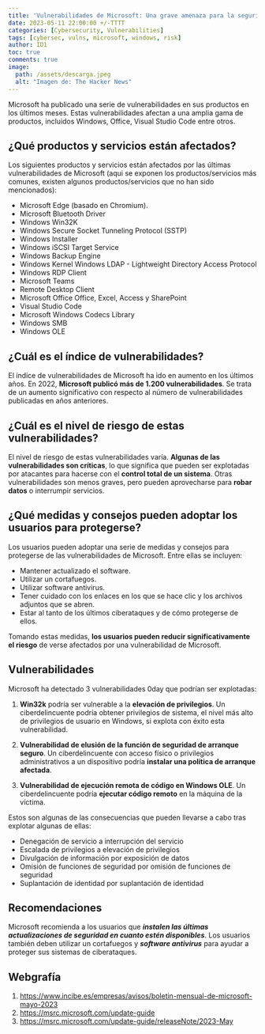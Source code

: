 ```yaml
---
title: 'Vulnerabilidades de Microsoft: Una grave amenaza para la seguridad'
date: 2023-05-11 22:00:00 +/-TTTT
categories: [Cybersecurity, Vulnerabilities]
tags: [cybersec, vulns, microsoft, windows, risk]
author: ID1
toc: true
comments: true
image:
  path: /assets/descarga.jpeg
  alt: "Imagen de: The Hacker News"
---
```


Microsoft ha publicado una serie de vulnerabilidades en sus productos en los últimos meses. Estas vulnerabilidades afectan a una amplia gama de productos, incluidos Windows, Office, Visual Studio Code entre otros.


## ¿Qué productos y servicios están afectados?


Los siguientes productos y servicios están afectados por las últimas vulnerabilidades de Microsoft (aqui se exponen los productos/servicios más comunes, existen algunos productos/servicios que no han sido mencionados):

 - Microsoft Edge (basado en Chromium). 
 - Microsoft Bluetooth Driver
 - Windows Win32K 
 - Windows Secure Socket Tunneling Protocol (SSTP)
 - Windows Installer 
 - Windows iSCSI Target Service 
 - Windows Backup Engine
 - Windows Kernel Windows LDAP - Lightweight Directory Access Protocol
 - Windows RDP Client 
 - Microsoft Teams 
 - Remote Desktop Client 
 - Microsoft Office Office, Excel, Access y SharePoint 
 - Visual Studio Code
 - Microsoft Windows Codecs Library 
 - Windows SMB 
 - Windows OLE


## ¿Cuál es el índice de vulnerabilidades?

El índice de vulnerabilidades de Microsoft ha ido en aumento en los últimos años. En 2022, **Microsoft publicó más de 1.200 vulnerabilidades**. Se trata de un aumento significativo con respecto al número de vulnerabilidades publicadas en años anteriores.


## ¿Cuál es el nivel de riesgo de estas vulnerabilidades?


El nivel de riesgo de estas vulnerabilidades varía. **Algunas de las vulnerabilidades son críticas**, lo que significa que pueden ser explotadas por atacantes para hacerse con el **control total de un sistema**. Otras vulnerabilidades son menos graves, pero pueden aprovecharse para **robar datos** o interrumpir servicios.


## ¿Qué medidas y consejos pueden adoptar los usuarios para protegerse?



Los usuarios pueden adoptar una serie de medidas y consejos para protegerse de las vulnerabilidades de Microsoft. Entre ellas se incluyen:


- Mantener actualizado el software.
- Utilizar un cortafuegos.
- Utilizar software antivirus.
- Tener cuidado con los enlaces en los que se hace clic y los archivos adjuntos que se abren.
- Estar al tanto de los últimos ciberataques y de cómo protegerse de ellos.


Tomando estas medidas, **los usuarios pueden reducir significativamente el riesgo** de verse afectados por una vulnerabilidad de Microsoft.

## Vulnerabilidades


Microsoft ha detectado 3 vulnerabilidades 0day que podrían ser explotadas:
 

1. **Win32k** podría ser vulnerable a la **elevación de privilegios**. Un ciberdelincuente podría obtener privilegios de sistema, el nivel más alto de privilegios de usuario en Windows, si explota con éxito esta vulnerabilidad.

  

2. **Vulnerabilidad de elusión de la función de seguridad de arranque seguro**. Un ciberdelincuente con acceso físico o privilegios administrativos a un dispositivo podría **instalar una política de arranque afectada**.

  

3. **Vulnerabilidad de ejecución remota de código en Windows OLE**. Un ciberdelincuente podría **ejecutar código remoto** en la máquina de la víctima.


Estos son algunas de las consecuencias que pueden llevarse a cabo tras explotar algunas de ellas:

- Denegación de servicio a interrupción del servicio
- Escalada de privilegios a elevación de privilegios
- Divulgación de información por exposición de datos
- Omisión de funciones de seguridad por omisión de funciones de seguridad
- Suplantación de identidad por suplantación de identidad

  
## Recomendaciones


Microsoft recomienda a los usuarios que ***instalen las últimas actualizaciones de seguridad en cuanto estén disponibles***. Los usuarios también deben utilizar un cortafuegos y ***software antivirus*** para ayudar a proteger sus sistemas de ciberataques.

## Webgrafía

1. https://www.incibe.es/empresas/avisos/boletin-mensual-de-microsoft-mayo-2023
2. https://msrc.microsoft.com/update-guide
3. https://msrc.microsoft.com/update-guide/releaseNote/2023-May